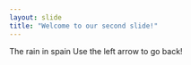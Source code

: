 ```yaml
---
layout: slide
title: "Welcome to our second slide!"
---
```

The rain in spain
Use the left arrow to go back!
